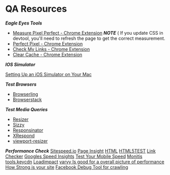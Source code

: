 # QA Resources

***Eagle Eyes Tools***

- [Measure Pixel Perfect - Chrome Extension](https://chrome.google.com/webstore/detail/dimensions/baocaagndhipibgklemoalmkljaimfdj?hl=en) ***NOTE*** ( If you update CSS in devtool, you'll need to refresh the page to get the correct measurement.
- [Perfect Pixel - Chrome Extension](https://chrome.google.com/webstore/detail/perfectpixel-by-welldonec/dkaagdgjmgdmbnecmcefdhjekcoceebi?hl=en)
- [Check My Links - Chrome Extension](https://chrome.google.com/webstore/detail/check-my-links/ojkcdipcgfaekbeaelaapakgnjflfglf?hl=en-GB)
- [Clear Cache - Chrome Extension](https://chrome.google.com/webstore/detail/clear-cache/cppjkneekbjaeellbfkmgnhonkkjfpdn/related?hl=en%20)


***IOS Simulator***

[Setting Up an iOS Simulator on Your Mac](http://www.macinstruct.com/node/494)

***Test Browsers***

- [Browserling](https://www.browserling.com)
- [Browserstack](https://www.browserstack.com)

***Test Media Queries***
- [Resizer](https://material.io/resizer)
- [Sizzy](https://sizzy.co)
- [Responsinator ](https://www.responsinator.com)
- [XRespond](http://app.xrespond.com)
- [viewport-resizer](http://lab.maltewassermann.com/viewport-resizer/?utm_source=bypeople)


***Performance Check***
[Sitespeed.io](https://www.sitespeed.io)
[Page Insight](https://developers.google.com/speed/pagespeed/insights)
[HTML](https://validator.w3.org)
[HTML5TEST](https://html5test.com)
[Link Checker](validator)
[Googles Speed Insights](https://developers.google.com/speed/pagespeed/insights)
[Test Your Mobile Speed](https://testmysite.thinkwithgoogle.com/intl/en-us)
[Monitis](http://www.monitis.com/pageload)
[tools.keycdn](https://tools.keycdn.com/speed)
[Loadimpact](https://loadimpact.com)
[varvy Is good for a overall picture of performance](https://varvy.com/pagespeed)
[How Strong is your site](https://website.grader.com)
[Facebook Debug Tool for crawling](https://developers.facebook.com/tools/debug)
